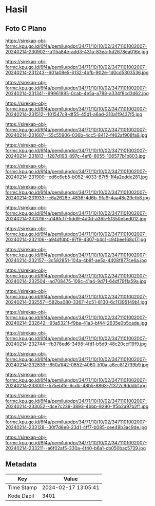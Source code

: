 # Hasil

## Foto C Plano

https://sirekap-obj-formc.kpu.go.id/6f4a/pemilu/pdpr/34/71/10/10/02/3471101002007-20240214-230902--a115a84e-add3-431a-83ea-5d2678ea016e.jpg

https://sirekap-obj-formc.kpu.go.id/6f4a/pemilu/pdpr/34/71/10/10/02/3471101002007-20240214-231243--601a08e5-6132-4bfb-902e-1d0cd5303536.jpg

https://sirekap-obj-formc.kpu.go.id/6f4a/pemilu/pdpr/34/71/10/10/02/3471101002007-20240214-231341--99961895-0cab-4e5a-a788-a334f8cd3d62.jpg

https://sirekap-obj-formc.kpu.go.id/6f4a/pemilu/pdpr/34/71/10/10/02/3471101002007-20240214-231512--101547c9-df55-45d1-a6ad-310a1f9437f5.jpg

https://sirekap-obj-formc.kpu.go.id/6f4a/pemilu/pdpr/34/71/10/10/02/3471101002007-20240214-231607--55c55906-036b-4cc5-8412-f462af908fa9.jpg

https://sirekap-obj-formc.kpu.go.id/6f4a/pemilu/pdpr/34/71/10/10/02/3471101002007-20240214-231813--f287d193-897c-4ef8-8055-106577b1b803.jpg

https://sirekap-obj-formc.kpu.go.id/6f4a/pemilu/pdpr/34/71/10/10/02/3471101002007-20240214-231900--cd6c6eb5-b052-4033-87f5-1f4a2edde281.jpg

https://sirekap-obj-formc.kpu.go.id/6f4a/pemilu/pdpr/34/71/10/10/02/3471101002007-20240214-231933--c6a2628e-4836-4d6b-9fa9-4aa48c29efb8.jpg

https://sirekap-obj-formc.kpu.go.id/6f4a/pemilu/pdpr/34/71/10/10/02/3471101002007-20240214-232016--a148fcf7-5dd9-4d0d-a365-5f350e5ed012.jpg

https://sirekap-obj-formc.kpu.go.id/6f4a/pemilu/pdpr/34/71/10/10/02/3471101002007-20240214-232106--a94df0b0-97f9-4307-b4c1-c94bee168c17.jpg

https://sirekap-obj-formc.kpu.go.id/6f4a/pemilu/pdpr/34/71/10/10/02/3471101002007-20240214-232157--3c582851-104a-4b8f-ae5a-4408f877ce6a.jpg

https://sirekap-obj-formc.kpu.go.id/6f4a/pemilu/pdpr/34/71/10/10/02/3471101002007-20240214-232504--ad708475-109c-41a4-9d71-64df79f1a59a.jpg

https://sirekap-obj-formc.kpu.go.id/6f4a/pemilu/pdpr/34/71/10/10/02/3471101002007-20240214-232557--582ba080-3367-4c51-8130-6c11395149b1.jpg

https://sirekap-obj-formc.kpu.go.id/6f4a/pemilu/pdpr/34/71/10/10/02/3471101002007-20240214-232642--93a5321f-f9ba-41a3-bf44-2635e0b5cade.jpg

https://sirekap-obj-formc.kpu.go.id/6f4a/pemilu/pdpr/34/71/10/10/02/3471101002007-20240214-232744--fb378ed6-3498-4fd1-b5d9-48c20ccf19f9.jpg

https://sirekap-obj-formc.kpu.go.id/6f4a/pemilu/pdpr/34/71/10/10/02/3471101002007-20240214-232839--850a1f42-0852-4060-b10a-a6ec812739b9.jpg

https://sirekap-obj-formc.kpu.go.id/6f4a/pemilu/pdpr/34/71/10/10/02/3471101002007-20240214-233001--575ebffe-6cdb-48b5-8863-7f372c9dddbf.jpg

https://sirekap-obj-formc.kpu.go.id/6f4a/pemilu/pdpr/34/71/10/10/02/3471101002007-20240214-233052--dce7c239-3893-4bbb-9290-1f5b2a97b2f1.jpg

https://sirekap-obj-formc.kpu.go.id/6f4a/pemilu/pdpr/34/71/10/10/02/3471101002007-20240214-233128--30f7d8e8-23d1-4ff7-b085-cee48b3ac9de.jpg

https://sirekap-obj-formc.kpu.go.id/6f4a/pemilu/pdpr/34/71/10/10/02/3471101002007-20240214-233211--a6f02af5-330a-4f40-b6a1-cb050bac5739.jpg


## Metadata

| Key        | Value               |
| ---------- | ------------------- |
| Time Stamp | 2024-02-17 13:05:41 |
| Kode Dapil | 3401                |



